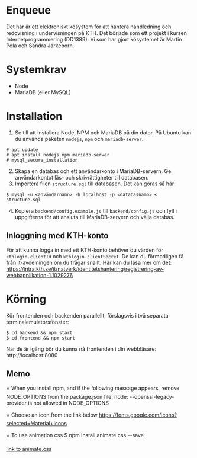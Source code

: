 # Enqueue

Det här är ett elektroniskt kösystem för att hantera handledning och redovisning i undervisningen på KTH. Det började som ett projekt i kursen Internetprogrammering (DD1389). Vi som har gjort kösystemet är Martin Pola och Sandra Järkeborn.

# Systemkrav

- Node
- MariaDB (eller MySQL)

# Installation

1. Se till att installera Node, NPM och MariaDB på din dator. På Ubuntu kan du använda paketen `nodejs`, `npm` och `mariadb-server`.

```
# apt update
# apt install nodejs npm mariadb-server
# mysql_secure_installation
```

2. Skapa en databas och ett användarkonto i MariaDB-servern. Ge användarkontot läs- och skrivrättigheter till databasen.
3. Importera filen `structure.sql` till databasen. Det kan göras så här:

```
$ mysql -u <användarnamn> -h localhost -p <databasnamn> < structure.sql
```

4. Kopiera `backend/config.example.js` till `backend/config.js` och fyll i uppgifterna för att ansluta till MariaDB-servern och välja databas.

## Inloggning med KTH-konto

För att kunna logga in med ett KTH-konto behöver du värden för `kthlogin.clientId` och `kthlogin.clientSecret`. De kan du förmodligen få från it-avdelningen om du frågar snällt. Här kan du läsa mer om det:  
https://intra.kth.se/it/natverk/identitetshantering/registrering-av-webbapplikation-1.1029276

# Körning

Kör frontenden och backenden parallellt, förslagsvis i två separata terminalemulatorsfönster:

```
$ cd backend && npm start
$ cd frontend && npm start
```

När de är igång bör du kunna nå frontenden i din webbläsare:
http://localhost:8080

## Memo

⭐️ When you install npm, and if the following message appears, remove NODE_OPTIONS from the package.json file.
node: --openssl-legacy-provider is not allowed in NODE_OPTIONS

⭐️ Choose an icon from the link below
https://fonts.google.com/icons?selected=Material+Icons

⭐️ To use animation css
$ npm install animate.css --save

[link to animate.css ](https://animate.style/#usage)
